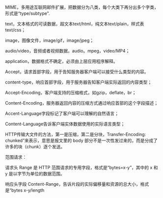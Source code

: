 MIME，多用途互联网邮件扩展，把数据分为八类，每个大类下再分出多个字类，形式是“type/subtype".

text，文本格式的可读数据，超文本text/html，纯文本text/plain，样式表text/css；

image，图像文件，image/gif，image/jpeg；

audio/video，音频或者视频数据，audio。mpeg，video/MP4；

application，数据格式不确定，必须由上层应用程序解释。



Accept，请求首部字段，用于告知服务器客户端可以接受什么类型的内容。

content-type，响应首部字段，用于服务器告知客户端实际返回的内容类型；

Accept-Encoding，客户端支持的压缩格式，如gzip，deflate，br；

Content-Encoding，服务器返回内容的压缩方式通过响应首部的这个字段描述；

Accent-Language字段标记了客户端可以理解的自然语言；

Content-Language告诉客户端实体数据使用的实际语言类型；



HTTP传输大文件的方法，第一是压缩，第二是分块，Transfer-Encoding: chunked”来表示，意思是报文里的 body 部分不是一次性发过来的，而是分成了许多的块（chunk）逐个发送。



范围请求：

请求头 Range 是 HTTP 范围请求的专用字段，格式是“bytes=x-y”，其中的 x 和 y 是以字节为单位的数据范围。

响应头字段 Content-Range，告诉片段的实际偏移量和资源的总大小，格式是“bytes x-y/length